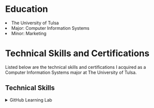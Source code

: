 <h1>Education</h1>
<li>The University of Tulsa</li>
<li>Major: Computer Information Systems</li>
<li>Minor: Marketing</li>


<h1>Technical Skills and Certifications</h1>

Listed below are the technical skills and certifications I acquired as a Computer Information Systems major at The University of Tulsa.

<h2>Technical Skills</h2>
<details><summary>GitHub Learning Lab</summary>
<br>
I completed the following courses in the GitHub Learning Lab.
<br>
<h4>Courses:</h4>
<p><li>Introduction to GitHub</li>
<li>Communicating using Markdown</li>
<li>Introduction to HTML</li>
<li>GitHub Pages</li>
<li>Managing merge conflicts</li>
<li>Community Starter Kit</li>
<li>Uploading your project to GitHub</li>
<li>Getting started with GitHub Apps</li>
<li>Migrating your repository to GitHub</li>
<li>Reviewing pull requests</li>
<li>Securing your workflows</li>
<li>Create a release based workflow</li></p>
